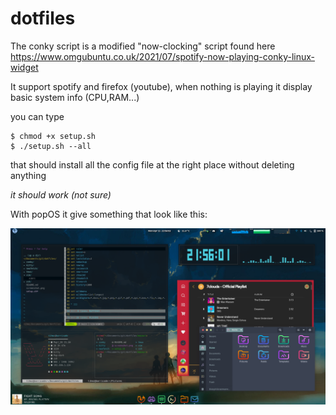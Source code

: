 # dotfiles

The conky script is a modified "now-clocking" script found here 
https://www.omgubuntu.co.uk/2021/07/spotify-now-playing-conky-linux-widget

It support spotify and firefox (youtube), when nothing is playing it display basic system info (CPU,RAM...)

you can type
```
$ chmod +x setup.sh
$ ./setup.sh --all
```
that should install all the config file at the right place without deleting anything

*it should work (not sure)*

With popOS it give something that look like this:

![screenshot](screenshot.png)
